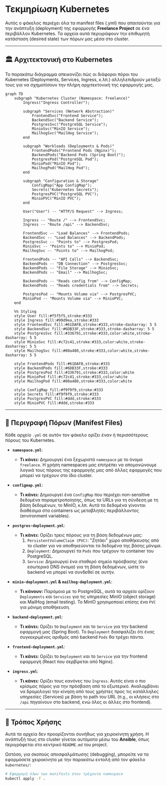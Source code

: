# Τεκμηρίωση Kubernetes

Αυτός ο φάκελος περιέχει όλα τα manifest files (.yml) που απαιτούνται για την ανάπτυξη (deployment) της εφαρμογής **Freelance Project** σε ένα περιβάλλον Kubernetes. Τα αρχεία αυτά περιγράφουν την επιθυμητή κατάσταση (desired state) των πόρων μας μέσα στο cluster.

---

## 🏛️ Αρχιτεκτονική στο Kubernetes

Το παρακάτω διάγραμμα απεικονίζει πώς οι διάφοροι πόροι του Kubernetes (Deployments, Services, Ingress, κ.λπ.) αλληλεπιδρούν μεταξύ τους για να σχηματίσουν την πλήρη αρχιτεκτονική της εφαρμογής μας.

```mermaid
graph TD
    subgraph "Kubernetes Cluster (Namespace: freelance)"
        Ingress("Ingress Controller");

        subgraph "Services (Network Abstraction)"
            FrontendSvc("Frontend Service");
            BackendSvc("Backend Service");
            PostgresSvc("PostgreSQL Service");
            MinioSvc("MinIO Service");
            MailhogSvc("MailHog Service");
        end
        
        subgraph "Workloads (Deployments & Pods)"
            FrontendPods("Frontend Pods (Nginx)");
            BackendPods("Backend Pods (Spring Boot)");
            PostgresPod("PostgreSQL Pod");
            MinioPod("MinIO Pod");
            MailhogPod("MailHog Pod");
        end

        subgraph "Configuration & Storage"
            ConfigMap("App ConfigMap");
            Secrets("Kubernetes Secrets");
            PostgresPVC("PostgreSQL PVC");
            MinioPVC("MinIO PVC");
        end

        User("User") -- "HTTP/S Request" --> Ingress;
        
        Ingress -- "Route /" --> FrontendSvc;
        Ingress -- "Route /api" --> BackendSvc;

        FrontendSvc -- "Load Balances" --> FrontendPods;
        BackendSvc -- "Load Balances" --> BackendPods;
        PostgresSvc -- "Points to" --> PostgresPod;
        MinioSvc -- "Points to" --> MinioPod;
        MailhogSvc -- "Points to" --> MailhogPod;

        FrontendPods -- "API Calls" --> BackendSvc;
        BackendPods -- "DB Connection" --> PostgresSvc;
        BackendPods -- "File Storage" --> MinioSvc;
        BackendPods -- "Email" --> MailhogSvc;

        BackendPods -- "Reads config from" --> ConfigMap;
        BackendPods -- "Reads credentials from" --> Secrets;
        
        PostgresPod -- "Mounts Volume via" --> PostgresPVC;
        MinioPod -- "Mounts Volume via" --> MinioPVC;
    end

    %% Styling
    style User fill:#f5f5f5,stroke:#333
    style Ingress fill:#99d9ea,stroke:#333
    style FrontendSvc fill:#61DAFB,stroke:#333,stroke-dasharray: 5 5
    style BackendSvc fill:#6DB33F,stroke:#333,stroke-dasharray: 5 5
    style PostgresSvc fill:#336791,stroke:#333,color:white,stroke-dasharray: 5 5
    style MinioSvc fill:#c72c41,stroke:#333,color:white,stroke-dasharray: 5 5
    style MailhogSvc fill:#80a480,stroke:#333,color:white,stroke-dasharray: 5 5

    style FrontendPods fill:#61DAFB,stroke:#333
    style BackendPods fill:#6DB33F,stroke:#333
    style PostgresPod fill:#336791,stroke:#333,color:white
    style MinioPod fill:#c72c41,stroke:#333,color:white
    style MailhogPod fill:#80a480,stroke:#333,color:white
    
    style ConfigMap fill:#f9f9f9,stroke:#333
    style Secrets fill:#f9f9f9,stroke:#333
    style PostgresPVC fill:#ddd,stroke:#333
    style MinioPVC fill:#ddd,stroke:#333
```

---

## 📜 Περιγραφή Πόρων (Manifest Files)

Κάθε αρχείο `.yml` σε αυτόν τον φάκελο ορίζει έναν ή περισσότερους πόρους του Kubernetes.

*   **`namespace.yml`**:
    *   **Τι κάνει:** Δημιουργεί ένα ξεχωριστό `namespace` με το όνομα `freelance`. Η χρήση namespaces μας επιτρέπει να απομονώνουμε λογικά τους πόρους της εφαρμογής μας από άλλες εφαρμογές που μπορεί να τρέχουν στο ίδιο cluster.

*   **`configmap.yml`**:
    *   **Τι κάνει:** Δημιουργεί ένα `ConfigMap` που περιέχει non-sensitive δεδομένα παραμετροποίησης, όπως τα URLs για τη σύνδεση με τη βάση δεδομένων, το MinIO, κ.λπ. Αυτά τα δεδομένα γίνονται διαθέσιμα στα containers ως μεταβλητές περιβάλλοντος (environment variables).

*   **`postgres-deployment.yml`**:
    *   **Τι κάνει:** Ορίζει τρεις πόρους για τη βάση δεδομένων μας:
        1.  `PersistentVolumeClaim (PVC)`: "Ζητάει" χώρο αποθήκευσης από το cluster για να αποθηκεύονται τα δεδομένα της βάσης μόνιμα.
        2.  `Deployment`: Δημιουργεί τα `Pods` που τρέχουν το container του PostgreSQL.
        3.  `Service`: Δημιουργεί ένα σταθερό σημείο πρόσβασης (ένα εσωτερικό DNS όνομα) για τη βάση δεδομένων, ώστε το backend να μπορεί να συνδεθεί σε αυτήν.

*   **`minio-deployment.yml` & `mailhog-deployment.yml`**:
    *   **Τι κάνουν:** Παρόμοια με το PostgreSQL, αυτά τα αρχεία ορίζουν `Deployments` και `Services` για τις υπηρεσίες MinIO (object storage) και MailHog (email testing). Το MinIO χρησιμοποιεί επίσης ένα `PVC` για μόνιμη αποθήκευση.

*   **`backend-deployment.yml`**:
    *   **Τι κάνει:** Ορίζει το `Deployment` και το `Service` για την backend εφαρμογή μας (Spring Boot). Το `Deployment` διασφαλίζει ότι ένας συγκεκριμένος αριθμός από backend `Pods` θα τρέχει πάντα.

*   **`frontend-deployment.yml`**:
    *   **Τι κάνει:** Ορίζει το `Deployment` και το `Service` για την frontend εφαρμογή (React που σερβίρεται από Nginx).

*   **`ingress.yml`**:
    *   **Τι κάνει:** Ορίζει τους κανόνες του `Ingress`. Αυτός είναι ο πιο κρίσιμος πόρος για την πρόσβαση από το εξωτερικό. Αναλαμβάνει να δρομολογεί την κίνηση από τους χρήστες προς τις κατάλληλες υπηρεσίες (Services) με βάση το path του URL (π.χ., οι κλήσεις στο `/api` πηγαίνουν στο backend, ενώ όλες οι άλλες στο frontend).

---

## 🚀 Τρόπος Χρήσης

Αυτά τα αρχεία δεν προορίζονται συνήθως για χειροκίνητη χρήση. Η ανάπτυξή τους στο cluster γίνεται αυτόματα μέσω του **Ansible**, όπως περιγράφεται στο κεντρικό `README.md` του project.

Ωστόσο, για σκοπούς αποσφαλμάτωσης (debugging), μπορείτε να τα εφαρμόσετε χειροκίνητα με την παρακάτω εντολή από τον φάκελο `kubernetes/`:
```bash
# Εφαρμογή όλων των manifests στον τρέχοντα namespace
kubectl apply -f .
``` 